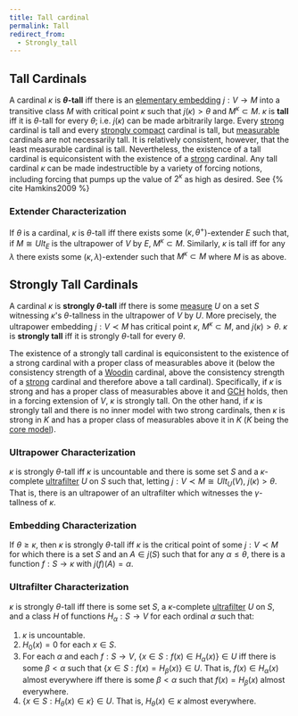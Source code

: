 ```yaml
---
title: Tall cardinal
permalink: Tall
redirect_from:
  - Strongly_tall
---
```


## Tall Cardinals

A cardinal $\kappa$ is **$\theta$-tall** iff there is an [elementary
embedding](Elementary_embedding "Elementary embedding")
$j:V\to M$ into a transitive class $M$ with critical point $\kappa$
such that $j(\kappa)>\theta$ and $M^\kappa\subset M$. $\kappa$
is **tall** iff it is $\theta$-tall for every $\theta$; i.e.
$j(\kappa)$ can be made arbitrarily large. Every
[strong](Strong "Strong")
cardinal is tall and every [strongly
compact](Strongly_compact "Strongly compact")
cardinal is tall, but
[measurable](Measurable "Measurable")
cardinals are not necessarily tall. It is relatively consistent,
however, that the least measurable cardinal is tall. Nevertheless, the
existence of a tall cardinal is equiconsistent with the existence of a
[strong](Strong "Strong")
cardinal. Any tall cardinal $\kappa$ can be made indestructible by a
variety of forcing notions, including forcing that pumps up the value of
$2^\kappa$ as high as desired. See
{% cite Hamkins2009 %}

### Extender Characterization

If $\theta$ is a cardinal, $\kappa$ is $\theta$-tall iff there exists
some $(\kappa,\theta^+)$-extender $E$ such that, if $M\cong Ult_E$
is the ultrapower of $V$ by $E$, $M^\kappa\subset M$. Similarly,
$\kappa$ is tall iff for any $\lambda$ there exists some
$(\kappa,\lambda)$-extender such that $M^\kappa\subset M$ where $M$
is as above.

## Strongly Tall Cardinals

A cardinal $\kappa$ is **strongly $\theta$-tall** iff there is some
[measure](Filter "Filter")
$U$ on a set $S$ witnessing $\kappa$'s $\theta$-tallness in the
ultrapower of $V$ by $U$. More precisely, the ultrapower embedding
$j:V\prec M$ has critical point $\kappa$, $M^\kappa\subset M$, and
$j(\kappa)>\theta$. $\kappa$ is **strongly tall** iff it is
strongly $\theta$-tall for every $\theta$.

The existence of a strongly tall cardinal is equiconsistent to the
existence of a strong cardinal with a proper class of measurables above
it (below the consistency strength of a
[Woodin](Woodin "Woodin")
cardinal, above the consistency strength of a
[strong](Strong "Strong")
cardinal and therefore above a tall cardinal). Specifically, if $κ$ is
strong and has a proper class of measurables above it and
<a href="Continuum_hypothesis" class="mw-redirect" title="Continuum hypothesis">GCH</a>
holds, then in a forcing extension of $V$, $κ$ is strongly tall. On the
other hand, if $κ$ is strongly tall and there is no inner model with two
strong cardinals, then $κ$ is strong in $K$ and has a proper class of
measurables above it in $K$ ($K$ being the [core
model](Core_model "Core model")).

### Ultrapower Characterization

$\kappa$ is strongly $\theta$-tall iff $\kappa$ is uncountable and
there is some set $S$ and a $\kappa$-complete
[ultrafilter](Filter "Filter")
$U$ on $S$ such that, letting $j:V\prec M\cong Ult_U(V)$,
$j(\kappa)>\theta$. That is, there is an ultrapower of an
ultrafilter which witnesses the $\gamma$-tallness of $\kappa$.

### Embedding Characterization

If $\theta\geq\kappa$, then $\kappa$ is strongly $\theta$-tall iff
$\kappa$ is the critical point of some $j:V\prec M$ for which there is
a set $S$ and an $A\in j(S)$ such that for any $\alpha\leq\theta$,
there is a function $f:S\rightarrow\kappa$ with $j(f)(A)=\alpha$.

### Ultrafilter Characterization

$\kappa$ is strongly $\theta$-tall iff there is some set $S$, a
$\kappa$-complete
[ultrafilter](Filter "Filter")
$U$ on $S$, and a class $H$ of functions $H_\alpha:S\rightarrow V$
for each ordinal $\alpha$ such that:

1.  $\kappa$ is uncountable.
2.  $H_0(x)=0$ for each $x\in S$.
3.  For each $\alpha$ and each $f:S\rightarrow V$, $\{x\in
    S:f(x)\in H_\alpha(x)\}\in U$ iff there is some
    $\beta<\alpha$ such that $\{x\in S:f(x)=H_\beta(x)\}\in
    U$. That is, $f(x)\in H_\alpha(x)$ almost everywhere iff there is
    some $\beta<\alpha$ such that $f(x)=H_\beta(x)$ almost
    everywhere.
4.  $\{x\in S:H_\theta(x)\in\kappa\}\in U$. That is,
    $H_\theta(x)\in\kappa$ almost everywhere.
